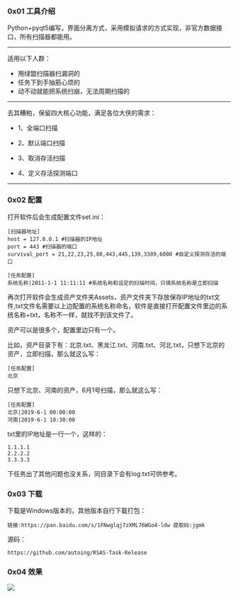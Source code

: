 ### 0x01 工具介绍
Python+pyqt5编写，界面分离方式，采用模拟请求的方式实现，非官方数据接口，所有扫描器都能用。

------
适用以下人群：

* 用绿盟扫描器扫漏洞的
* 任务下到手抽筋心烦的
* 动不动就能把系统扫崩，无法周期扫描的
------
去其糟粕，保留四大核心功能，满足各位大侠的需求：

* 1、全端口扫描

* 2、默认端口扫描

* 3、取消存活扫描

* 4、定义存活探测端口
------
### 0x02 配置
打开软件后会生成配置文件set.ini：
```code
[扫描器地址]
host = 127.0.0.1 #扫描器的IP地址
port = 443 #扫描器的端口
survival_port = 21,22,23,25,80,443,445,139,3389,6000 #自定义探测存活的端口

[任务配置]
系统名称|2011-1-1 11:11:11 #系统名称和设定的扫描时间，只填系统名称是立即扫描
```

再次打开软件会生成资产文件夹Assets，资产文件夹下存放保存IP地址的txt文件,txt文件名需要以上边配置的系统名称命名，软件是直接打开配置文件里边的系统名称+txt，名称不一样，就找不到该文件了。

资产可以是很多个，配置里边只有一个。

比如，资产目录下有：北京.txt、黑龙江.txt、河南.txt、河北.txt，只想下北京的资产，立即扫描，那么就这么写：
```code
[任务配置]
北京
```
只想下北京、河南的资产，6月1号扫描，那么就这么写：
```code
[任务配置]
北京|2019-6-1 00:00:00
河南|2019-6-1 10:30:00
```

txt里的IP地址是一行一个，这样的：
```code
1.1.1.1
2.2.2.2
3.3.3.3
```
下任务出了其他问题也没关系，同目录下会有log.txt可供参考。

### 0x03 下载

下载是Windows版本的，其他版本自行下载打包：

```code
链接:https://pan.baidu.com/s/1FNwglqj7zXML76WGo4-ldw 提取码:jgmk
```

源码：
```code
https://github.com/autoing/RSAS-Task-Release
```

### 0x04 效果

![](https://autoing.github.io/do/images/tool/tool_rsas_task.gif)
